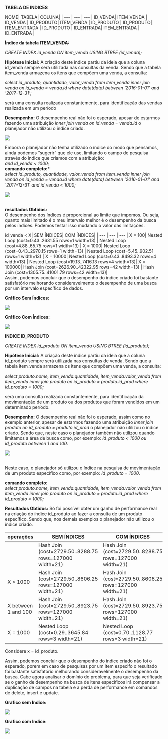 **TABELA DE INDICES**

NOME| 
 TABELA| 
 COLUNA|
  | --- | --- | --- |
 ID_VENDA| ITEM_VENDA | ID_VENDA |
 ID_PRODUTO| ITEM_VENDA | ID_PRODUTO |
 ID_PRODUTO| ITEM_ENTRADA | ID_PRODUTO |
 ID_ENTRADA| ITEM_ENTRADA | ID_ENTRADA |


 **Índice da tabela ITEM_VENDA:**<br>
  
 *CREATE INDEX id_venda ON item_venda USING
 BTREE (id_venda);*<br>
  
 **Hipótese Inicial:** A criação deste índice partiu da ideia que a coluna id_venda sempre será utilizada nas consultas da venda. Sendo que a tabela item_venda armazena os itens que compõem uma venda, a consulta:<br>
 
 *select id_produto, quantidade, valor_venda
 from item_venda
 inner join venda on id_venda = venda.id
 where date(data) between '2016-01-01' and '2017-12-31';*
 
 será uma consulta realizada constantemente, para identificação das vendas realizada em um período<br>
 
 **Desempenho:** O desempenho real não foi o esperado, apesar de estarmos fazendo uma atribuição *inner join venda on id_venda = venda.id* o planejador não utilizou o índice criado.<br>
 
 ![](https://github.com/andrebvitoria/Trabalho-Integrado-5-Periodo/blob/master/Banco%20de%20dados/indices/item_venda_com_indice.png)<br> 

Embora o planejador não tenha utilizado  o índice do modo que pensamos, ainda podemos “sugerir” que ele use, limitando o campo de pesquisa através do índice que criamos com a atribuição:<br>
 *and id_venda < 1000;*
 <br>
 **comando completo:***<br>
 *select id_produto, quantidade, valor_venda
 from item_venda
 inner join venda on id_venda = venda.id
 where date(data) between '2016-01-01' and '2017-12-31' and id_venda < 1000;*
 <br>
 
 ![](https://github.com/andrebvitoria/Trabalho-Integrado-5-Periodo/blob/master/Banco%20de%20dados/indices/item_venda_com_indice_usando.png)
 
 <br>**resultados Obtidos:**<br>
 O desempenho dos índices é proporcional ao limite que impomos.
 Ou seja, quanto mais limitado é o meu intervalo melhor é o desempenho da busca pelos índices. Podemos testar isso mudando o valor das limitações.<br>
  
  
  id_venda < X|
 SEM ÍNDICES|
 COM ÍNDICES|
 | --- | --- | --- |
 X = 100| Nested Loop (cost=0.43..2631.55 rows=1 width=13) | Nested Loop (cost=4.88..65.75 rows=1 width=13) |
 X = 1000| Nested Loop (cost=0.43..2970.15 rows=1 width=13) | Nested Loop (cost=5.45..902.51 rows=1 width=13) |
 X = 10000| Nested Loop (cost=0.43..8493.32 rows=4 width=13) | Nested Loop (cost=19.13..7416.13 rows=4 width=13)|
 X = 100000| Hash Join (cost=2626.90..42322.95 rows=42 width=13) | Hash Join (cost=1305.75..41001.79 rows=42 width=13)|
 <br> 
 Assim, podemos concluir que o desempenho do índice criado foi bastante satisfatório melhorando consideravelmente o desempenho de uma busca por um intervalo específico de dados.<br>
 
**Gráfico Sem Índices:**<br>
 
 ![](https://github.com/andrebvitoria/Trabalho-Integrado-5-Periodo/blob/master/Banco%20de%20dados/indices/item_venda_sem_indice_grafico.png)
 
**Gráfico Com Índices:**<br>
 
 ![](https://github.com/andrebvitoria/Trabalho-Integrado-5-Periodo/blob/master/Banco%20de%20dados/indices/item_venda_com_indice_grafico.png)
 
 
**INDICE ID_PRODUTO**
 
*CREATE INDEX id_produto ON item_venda USING
BTREE (id_produto);*
 
**Hipótese Inicial:** A criação deste índice partiu da ideia que a coluna id_produto sempre será utilizada nas consultas de venda. Sendo que a tabela item_venda armazena os itens que compõem uma venda, a consulta:

*select produto.nome, item_venda.quantidade, item_venda.valor_venda
from item_venda
inner join produto on id_produto = produto.id_prod
where id_produto = 1000;*
 
será uma consulta realizada constantemente, para identificação da movimentação de um produto ou dos produtos que foram vendidos em um determinado período.
 
**Desempenho:** O desempenho real não foi o esperado, assim como no exemplo anterior, apesar de estarmos fazendo uma atribuição *inner join produto on id_produto = produto.id_prod* o planejador não utilizou o índice criado. Sendo que, neste caso o planejador também não utilizou quando limitamos a área de busca como, por exemplo: *id_produto <   1000 ou id_produto between 1 and 100*.<br>

![](https://github.com/andrebvitoria/Trabalho-Integrado-5-Periodo/blob/master/Banco%20de%20dados/indices/item_venda_com_indice_id_produto_sem_usar.png)

<br>Neste caso, o planejador só utilizou o índice na pesquisa de movimentação de um produto específico como, por exemplo:
*id_produto =  1000*.  

**comando completo:**<br>
*select produto.nome, item_venda.quantidade, item_venda.valor_venda
from item_venda
inner join produto on id_produto = produto.id_prod
where id_produto = 1000;*
 
 
**Resultados Obtidos:**
Só foi possível obter um ganho de performance real na criação do índice id_produto ao fazer a consulta de um produto específico. Sendo que, nos demais exemplos o planejador não utilizou o índice criado.
 
 
 operações| SEM ÍNDICES| COM ÍNDICES|
 |---|---|---|
 | | Hash Join (cost=2729.50..8288.75 rows=127000 width=21)| Hash Join (cost=2729.50..8288.75 rows=127000 width=21)|
X  < 1000 | Hash Join (cost=2729.50..8606.25 rows=127000 width=21) |Hash Join (cost=2729.50..8606.25 rows=127000 width=21)
X  between 1 and 100 | Hash Join (cost=2729.50..8923.75 rows=127000 width=21) | Hash Join (cost=2729.50..8923.75 rows=127000 width=21)
X = 1000 | Nested Loop (cost=0.29..3645.84 rows=3 width=21) |Nested Loop (cost=0.70..1128.77 rows=3 width=21)

Considere x = id_produto.
 

Assim, podemos concluir que o desempenho do índice criado não foi o esperado, porem em caso de pesquisas por um item especifo o resultado foi bastante satisfatório melhorando consideravelmente o desempenho da busca. Cabe agora analisar o domínio do problema, para que seja verificado se o ganho de desempenho na busca de itens específicos irá compensar a duplicação de campos na tabela e a perda de performance em comandos de delete, insert e update.
 
**Grafico sem Indice:**<br>

![](https://github.com/andrebvitoria/Trabalho-Integrado-5-Periodo/blob/master/Banco%20de%20dados/indices/item_venda_sem_indice_id_produto.png)

**Grafico com Indice:**<br>

![](https://github.com/andrebvitoria/Trabalho-Integrado-5-Periodo/blob/master/Banco%20de%20dados/indices/item_venda_com_indice_id_produto.png)



